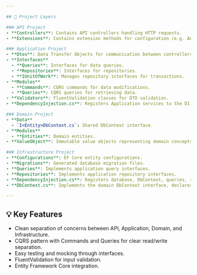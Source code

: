 ```yaml
---

## 🚀 Project Layers

### API Project
- **Controllers**: Contains API controllers handling HTTP requests.
- **Extensions**: Contains extension methods for configuration (e.g. AutoMapper).

### Application Project
- **Dtos**: Data Transfer Objects for communication between controllers and business logic.
- **Interfaces**
  - **Queries**: Interfaces for data queries.
  - **Repositories**: Interfaces for repositories.
  - **IUnitOfWork**: Manages repository interfaces for transactions.
- **Modules**
  - **Commands**: CQRS commands for data modifications.
  - **Queries**: CQRS queries for retrieving data.
- **Validators**: FluentValidation classes for DTO validation.
- **DependencyInjection.cs**: Registers Application services to the DI container.

### Domain Project
- **Data**
  - `I<Entity>DbContext.cs`: Shared DbContext interface.
- **Modules**
  - **Entities**: Domain entities.
- **ValueObject**: Immutable value objects representing domain concepts.

### Infrastructure Project
- **Configurations**: EF Core entity configurations.
- **Migrations**: Generated database migration files.
- **Queries**: Implements application query interfaces.
- **Repositories**: Implements application repository interfaces.
- **DependencyInjection.cs**: Registers database, DbContext, queries, repositories, Unit of Work.
- **DbContext.cs**: Implements the domain DbContext interface, declares DbSets.

---
```


## 💡 Key Features

- Clean separation of concerns between API, Application, Domain, and Infrastructure.
- CQRS pattern with Commands and Queries for clear read/write separation.
- Easy testing and mocking through interfaces.
- FluentValidation for input validation.
- Entity Framework Core integration.

